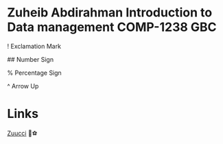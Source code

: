 # Zuheib Abdirahman Introduction to Data management COMP-1238 GBC

! Exclamation Mark

\#\# Number Sign


% Percentage Sign

^ Arrow Up

# Links
[Zuucci](https://pages.github.com/)
💙⚽
